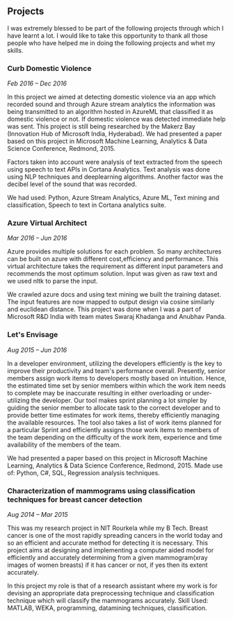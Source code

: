 ## Projects

I was extremely blessed to be part of the following projects through which I have learnt a lot. I would like to take this opportunity to thank all those people who have helped me in doing the following projects and whet my skills.

### Curb Domestic Violence
*Feb 2016 – Dec 2016*

In this project we aimed at detecting domestic violence via an app which recorded sound and through Azure stream analytics the information was being transmitted to an algorithm hosted in AzureML that classified it as domestic violence or not. If domestic violence was detected immediate help was sent. This project is still being researched by the Makerz Bay (Innovation Hub of Microsoft India, Hyderabad).
  We had presented a paper based on this project in  Microsoft Machine Learning, Analytics & Data Science Conference, Redmond, 2015.
  
  Factors taken into account were analysis of text extracted from the speech using speech to text APIs in Cortana Analytics. Text analysis was done using NLP techniques and deeplearning algorithms. 
  Another factor was the decibel level of the sound that was recorded.

We had used: Python, Azure Stream Analytics, Azure ML, Text mining and classification, Speech to text in Cortana analytics suite.

### Azure Virtual Architect
*Mar 2016 – Jun 2016*

Azure provides multiple solutions for each problem. So many architectures can be built on azure with different cost,efficiency and performance. This virtual architecture takes the requirement as different input parameters and recommends the most optimum solution. Input was given as raw text and we used nltk to parse the input. 

   We crawled azure docs and using text mining we built the training dataset. The input features are now mapped to output design via cosine similarly and euclidean distance. This project was done when I was a part of Microsoft R&D India with team mates Swaraj Khadanga and Anubhav Panda.
   
### Let's Envisage
*Aug 2015 – Jun 2016*

In a developer environment, utilizing the developers efficiently is the key to improve their productivity and team's performance overall. Presently, senior members assign work items to developers mostly based on intuition. Hence, the estimated time set by senior members within which the work item needs to complete may be inaccurate resulting in either overloading or under-utilizing the developer. Our tool makes sprint planning a lot simpler by guiding the senior member to allocate task to the correct developer and to provide better time estimates for work items, thereby efficiently managing the available resources. The tool also takes a list of work items planned for a particular Sprint and efficiently assigns those work items to members of the team depending on the difficulty of the work item, experience and time availability of the members of the team.

  We had presented a paper based on this project in  Microsoft Machine Learning, Analytics & Data Science Conference, Redmond, 2015. 
Made use of: Python, C#, SQL, Regression analysis techniques.

### Characterization of mammograms using classification techniques for breast cancer detection
*Aug 2014 – Mar 2015*

This was my research project in NIT Rourkela while my B Tech. Breast cancer is one of the most rapidly spreading cancers in the world today and so an efficient and accurate method for detecting it is necessary. This project aims at designing and implementing a computer aided model for efficiently and accurately determining from a given mammogram(xray images of women breasts) if it has cancer or not, if yes then its extent accurately.

   In this project my role is that of a research assistant where my work is for devising an appropriate data preprocessing technique and classification technique which will classify the mammograms accurately.
Skill Used: MATLAB, WEKA, programming, datamining techniques, classification.
